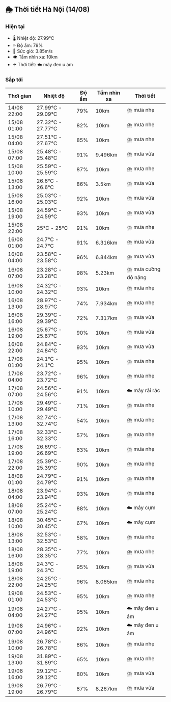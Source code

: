 ## 🌦️ Thời tiết Hà Nội (14/08)

### Hiện tại

- 🌡️ Nhiệt độ: 27.99℃
- 💦 Độ ẩm: 79%
- 💨 Sức gió: 3.85m/s
- 👁️ Tầm nhìn xa: 10km
- ☂️ Thời tiết: ☁️ mây đen u ám

### Sắp tới

| Thời gian | Nhiệt độ | Độ ẩm | Tầm nhìn xa | Thời tiết |
| --- | --- | --- | --- | --- |
| 14/08 22:00 | 27.99℃ - 29.09℃ | 79% | 10km | ⛈️ mưa nhẹ |
| 15/08 01:00 | 27.32℃ - 27.77℃ | 82% | 10km | ⛈️ mưa nhẹ |
| 15/08 04:00 | 27.51℃ - 27.67℃ | 85% | 10km | ⛈️ mưa nhẹ |
| 15/08 07:00 | 25.48℃ - 25.48℃ | 91% | 9.496km | ⛈️ mưa vừa |
| 15/08 10:00 | 25.59℃ - 25.59℃ | 87% | 10km | ⛈️ mưa nhẹ |
| 15/08 13:00 | 26.6℃ - 26.6℃ | 86% | 3.5km | ⛈️ mưa vừa |
| 15/08 16:00 | 25.03℃ - 25.03℃ | 92% | 10km | ⛈️ mưa vừa |
| 15/08 19:00 | 24.59℃ - 24.59℃ | 93% | 10km | ⛈️ mưa vừa |
| 15/08 22:00 | 25℃ - 25℃ | 91% | 10km | ⛈️ mưa nhẹ |
| 16/08 01:00 | 24.7℃ - 24.7℃ | 91% | 6.316km | ⛈️ mưa vừa |
| 16/08 04:00 | 23.58℃ - 23.58℃ | 96% | 6.844km | ⛈️ mưa vừa |
| 16/08 07:00 | 23.28℃ - 23.28℃ | 98% | 5.23km | ⛈️ mưa cường độ nặng |
| 16/08 10:00 | 24.32℃ - 24.32℃ | 93% | 10km | ⛈️ mưa nhẹ |
| 16/08 13:00 | 28.97℃ - 28.97℃ | 74% | 7.934km | ⛈️ mưa nhẹ |
| 16/08 16:00 | 29.39℃ - 29.39℃ | 72% | 7.317km | ⛈️ mưa vừa |
| 16/08 19:00 | 25.67℃ - 25.67℃ | 90% | 10km | ⛈️ mưa vừa |
| 16/08 22:00 | 24.84℃ - 24.84℃ | 93% | 10km | ⛈️ mưa vừa |
| 17/08 01:00 | 24.1℃ - 24.1℃ | 95% | 10km | ⛈️ mưa nhẹ |
| 17/08 04:00 | 23.72℃ - 23.72℃ | 96% | 10km | ⛈️ mưa nhẹ |
| 17/08 07:00 | 24.56℃ - 24.56℃ | 91% | 10km | ☁️ mây rải rác |
| 17/08 10:00 | 29.49℃ - 29.49℃ | 71% | 10km | ⛈️ mưa nhẹ |
| 17/08 13:00 | 32.74℃ - 32.74℃ | 54% | 10km | ⛈️ mưa nhẹ |
| 17/08 16:00 | 32.33℃ - 32.33℃ | 57% | 10km | ⛈️ mưa nhẹ |
| 17/08 19:00 | 26.69℃ - 26.69℃ | 83% | 10km | ⛈️ mưa nhẹ |
| 17/08 22:00 | 25.39℃ - 25.39℃ | 90% | 10km | ⛈️ mưa nhẹ |
| 18/08 01:00 | 24.79℃ - 24.79℃ | 91% | 10km | ⛈️ mưa nhẹ |
| 18/08 04:00 | 23.94℃ - 23.94℃ | 93% | 10km | ⛈️ mưa nhẹ |
| 18/08 07:00 | 25.24℃ - 25.24℃ | 88% | 10km | ☁️ mây cụm |
| 18/08 10:00 | 30.45℃ - 30.45℃ | 67% | 10km | ☁️ mây cụm |
| 18/08 13:00 | 32.53℃ - 32.53℃ | 58% | 10km | ⛈️ mưa nhẹ |
| 18/08 16:00 | 28.35℃ - 28.35℃ | 77% | 10km | ⛈️ mưa nhẹ |
| 18/08 19:00 | 24.3℃ - 24.3℃ | 95% | 10km | ⛈️ mưa vừa |
| 18/08 22:00 | 24.25℃ - 24.25℃ | 96% | 8.065km | ⛈️ mưa nhẹ |
| 19/08 01:00 | 24.53℃ - 24.53℃ | 95% | 10km | ⛈️ mưa nhẹ |
| 19/08 04:00 | 24.27℃ - 24.27℃ | 95% | 10km | ☁️ mây đen u ám |
| 19/08 07:00 | 24.96℃ - 24.96℃ | 92% | 10km | ☁️ mây đen u ám |
| 19/08 10:00 | 26.78℃ - 26.78℃ | 86% | 10km | ⛈️ mưa nhẹ |
| 19/08 13:00 | 31.89℃ - 31.89℃ | 65% | 10km | ⛈️ mưa nhẹ |
| 19/08 16:00 | 29.12℃ - 29.12℃ | 80% | 10km | ⛈️ mưa vừa |
| 19/08 19:00 | 26.79℃ - 26.79℃ | 87% | 8.267km | ⛈️ mưa vừa |
